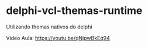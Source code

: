 # delphi-vcl-themas-runtime
Utilizando themas nativos do delphi

Video Aula:
https://youtu.be/qNjpwBkEq94
